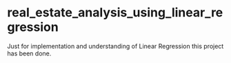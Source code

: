 # real_estate_analysis_using_linear_regression
Just for implementation and understanding of Linear Regression this project has been done.
